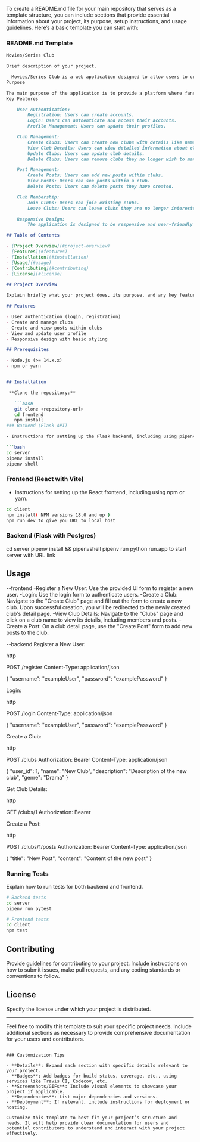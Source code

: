 To create a README.md file for your main repository that serves as a template structure, you can include sections that provide essential information about your project, its purpose, setup instructions, and usage guidelines. Here’s a basic template you can start with:

### README.md Template

```markdown
Movies/Series Club

Brief description of your project.

  Movies/Series Club is a web application designed to allow users to create and manage clubs centered around their favorite movies and series. Users can join clubs, create posts about their interests, and interact with other members.
Purpose

The main purpose of the application is to provide a platform where fans of movies and series can gather, share their thoughts, and engage with like-minded individuals in a structured and interactive environment.
Key Features

    User Authentication:
        Registration: Users can create accounts.
        Login: Users can authenticate and access their accounts.
        Profile Management: Users can update their profiles.

    Club Management:
        Create Clubs: Users can create new clubs with details like name, description, and genre.
        View Club Details: Users can view detailed information about clubs, including members and posts.
        Update Clubs: Users can update club details.
        Delete Clubs: Users can remove clubs they no longer wish to manage.

    Post Management:
        Create Posts: Users can add new posts within clubs.
        View Posts: Users can see posts within a club.
        Delete Posts: Users can delete posts they have created.

    Club Membership:
        Join Clubs: Users can join existing clubs.
        Leave Clubs: Users can leave clubs they are no longer interested in.

    Responsive Design:
        The application is designed to be responsive and user-friendly on various devices, including desktops, tablets, and smartphones.

## Table of Contents

- [Project Overview](#project-overview)
- [Features](#features)
- [Installation](#installation)
- [Usage](#usage)
- [Contributing](#contributing)
- [License](#license)

## Project Overview

Explain briefly what your project does, its purpose, and any key features.

## Features

- User authentication (login, registration)
- Create and manage clubs
- Create and view posts within clubs
- View and update user profile
- Responsive design with basic styling

## Prerequisites

- Node.js (>= 14.x.x)
- npm or yarn


## Installation

 **Clone the repository:**

   ```bash
   git clone <repository-url>
   cd frontend
   npm install
### Backend (Flask API)

- Instructions for setting up the Flask backend, including using pipenv.

```bash
cd server
pipenv install
pipenv shell
```

### Frontend (React with Vite)

- Instructions for setting up the React frontend, including using npm or yarn.

```bash
cd client
npm install( NPM versions 18.0 and up )
npm run dev to give you URL to local host
```
### Backend (Flask with Postgres)

cd server
pipenv install && pipenvshell
pipenv run python run.app to start server with URL link

## Usage

--frontend
-Register a New User:
Use the provided UI form to register a new user.
-Login:
Use the login form to authenticate users.
-Create a Club:
Navigate to the "Create Club" page and fill out the form to create a new club. Upon successful creation, you will be redirected to the newly created club's detail page.
-View Club Details:
Navigate to the "Clubs" page and click on a club name to view its details, including members and posts.
-Create a Post:
On a club detail page, use the "Create Post" form to add new posts to the club.

--backend
Register a New User:

http

POST /register
Content-Type: application/json

{
  "username": "exampleUser",
  "password": "examplePassword"
}

Login:

http

POST /login
Content-Type: application/json

{
  "username": "exampleUser",
  "password": "examplePassword"
}

Create a Club:

http

POST /clubs
Authorization: Bearer <your-auth-token>
Content-Type: application/json

{
  "user_id": 1,
  "name": "New Club",
  "description": "Description of the new club",
  "genre": "Drama"
}

Get Club Details:

http

GET /clubs/1
Authorization: Bearer <your-auth-token>

Create a Post:

http

POST /clubs/1/posts
Authorization: Bearer <your-auth-token>
Content-Type: application/json

{
  "title": "New Post",
  "content": "Content of the new post"
}



### Running Tests

Explain how to run tests for both backend and frontend.

```bash
# Backend tests
cd server
pipenv run pytest

# Frontend tests
cd client
npm test
```

## Contributing

Provide guidelines for contributing to your project. Include instructions on how to submit issues, make pull requests, and any coding standards or conventions to follow.

## License

Specify the license under which your project is distributed.

---

Feel free to modify this template to suit your specific project needs. Include additional sections as necessary to provide comprehensive documentation for your users and contributors.
```

### Customization Tips

- **Details**: Expand each section with specific details relevant to your project.
- **Badges**: Add badges for build status, coverage, etc., using services like Travis CI, Codecov, etc.
- **Screenshots/GIFs**: Include visual elements to showcase your project if applicable.
- **Dependencies**: List major dependencies and versions.
- **Deployment**: If relevant, include instructions for deployment or hosting.

Customize this template to best fit your project’s structure and needs. It will help provide clear documentation for users and potential contributors to understand and interact with your project effectively.
